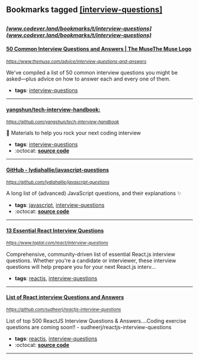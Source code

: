 ## Bookmarks tagged [[interview-questions]](https://www.codever.land/search?q=[interview-questions])

_<sup><sup>[www.codever.land/bookmarks/t/interview-questions](www.codever.land/bookmarks/t/interview-questions)</sup></sup>_
---
#### [50 Common Interview Questions and Answers | The MuseThe Muse Logo](https://www.themuse.com/advice/interview-questions-and-answers)
_<sup>https://www.themuse.com/advice/interview-questions-and-answers</sup>_

We've compiled a list of 50 common interview questions you might be asked—plus advice on how to answer each and every one of them.
* **tags**: [interview-questions](../tagged/interview-questions.md)
---
#### [yangshun/tech-interview-handbook: ](https://github.com/yangshun/tech-interview-handbook)
_<sup>https://github.com/yangshun/tech-interview-handbook</sup>_

💯 Materials to help you rock your next coding interview
* **tags**: [interview-questions](../tagged/interview-questions.md)
* :octocat: **[source code](https://github.com/yangshun/tech-interview-handbook)**
---
#### [GitHub - lydiahallie/javascript-questions](https://github.com/lydiahallie/javascript-questions)
_<sup>https://github.com/lydiahallie/javascript-questions</sup>_

A long list of (advanced) JavaScript questions, and their explanations :sparkles:  
* **tags**: [javascript](../tagged/javascript.md), [interview-questions](../tagged/interview-questions.md)
* :octocat: **[source code](https://github.com/lydiahallie/javascript-questions)**
---
#### [13 Essential React Interview Questions](https://www.toptal.com/react/interview-questions)
_<sup>https://www.toptal.com/react/interview-questions</sup>_

Comprehensive, community-driven list of essential React.js interview questions. Whether you're a candidate or interviewer, these interview questions will help prepare you for your next React.js interv...
* **tags**: [reactjs](../tagged/reactjs.md), [interview-questions](../tagged/interview-questions.md)
---
#### [List of React interview Questions and Answers](https://github.com/sudheerj/reactjs-interview-questions)
_<sup>https://github.com/sudheerj/reactjs-interview-questions</sup>_

List of top 500 ReactJS Interview Questions & Answers....Coding exercise questions are coming soon!! - sudheerj/reactjs-interview-questions
* **tags**: [reactjs](../tagged/reactjs.md), [interview-questions](../tagged/interview-questions.md)
* :octocat: **[source code](https://github.com/sudheerj/reactjs-interview-questions)**
---
